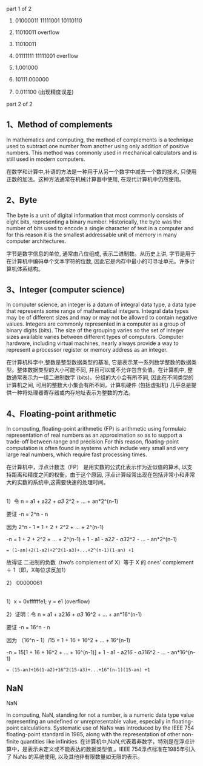 part 1 of 2
1) 01000011  11111001  10110110

2) 11010011 overflow

3) 11010011 

4) 01111111  11111001  overflow

5) 1.001000

6) 10111.000000

7) 0.011100 (出现精度误差)

part 2 of 2

## 1、Method of complements

In mathematics and computing, the method of complements is a technique used to subtract one number from another using only addition of positive numbers. This method was commonly used in mechanical calculators and is still used in modern computers. 

在数学和计算中,补语的方法是一种用于从另一个数字中减去一个数的技术, 只使用正数的加法。这种方法通常在机械计算器中使用, 在现代计算机中仍然使用。

## 2、Byte

The byte is a unit of digital information that most commonly consists of eight bits, representing a binary number. Historically, the byte was the number of bits used to encode a single character of text in a computer and for this reason it is the smallest addressable unit of memory in many computer architectures. 

字节是数字信息的单位, 通常由八位组成, 表示二进制数。从历史上讲, 字节是用于在计算机中编码单个文本字符的位数, 因此它是内存中最小的可寻址单元。许多计算机体系结构。

## 3、Integer (computer science)

In computer science, an integer is a datum of integral data type, a data type that represents some range of mathematical integers. Integral data types may be of different sizes and may or may not be allowed to contain negative values. Integers are commonly represented in a computer as a group of binary digits (bits). The size of the grouping varies so the set of integer sizes available varies between different types of computers. Computer hardware, including virtual machines, nearly always provide a way to represent a processor register or memory address as an integer. 

在计算机科学中,整数是整型数据类型的基准, 它是表示某一系列数学整数的数据类型。整体数据类型的大小可能不同, 并且可以或不允许包含负值。在计算机中, 整数通常表示为一组二进制数字 (bits)。分组的大小会有所不同, 因此在不同类型的计算机之间, 可用的整数大小集会有所不同。计算机硬件 (包括虚拟机) 几乎总是提供一种将处理器寄存器或内存地址表示为整数的方法。

## 4、Floating-point arithmetic

In computing, floating-point arithmetic (FP) is arithmetic using formulaic representation of real numbers as an approximation so as to support a trade-off between range and precision.For this reason, floating-point computation is often found in systems which include very small and very large real numbers, which require fast processing times. 

在计算机中，浮点计数法（FP） 是用实数的公式化表示作为近似值的算术, 以支持距离和精度之间的权衡。由于这个原因, 浮点计算经常出现在包括非常小和非常大的实数的系统中,这需要快速的处理时间。

## 

 1）令 n = a1 + a2*2 + a3* 2^2 + ... + an*2^(n-1)
 
 要证 -n = 2^n - n
 
 因为 2^n - 1 =  1 + 2 + 2^2 + ... + 2^(n-1)
 
 -n = 1 + 2 + 2^2 + ... + 2^(n-1) + 1 - a1 - a2*2 - a3*2^2 - ... - an*2^(n-1)
   
    = (1-an)+2(1-a2)+2^2(1-a3)+...+2^(n-1)(1-an) +1

故得证  二进制的负数（two‘s complement of X）等于 X 的 ones’ complement  ＋ 1（即，X每位求反加1） 

2） 00000061


## 
 1）x = 0xffffffe1; y = e1 (overflow)
 
 2）证明：令 n = a1 + a2*16 + a3* 16^2 + ... + an*16^(n-1)
 
 要证 -n = 16^n - n

 因为 （16^n - 1）/15 =  1 + 16 + 16^2 + ... + 16^(n-1)

 -n = 15[1 + 16 + 16^2 + ... + 16^(n-1)] + 1 - a1 - a2*16 - a3*16^2 - ... - an*16^(n-1)
 
    = (15-an)+16(1-a2)+16^2(15-a3)+...+16^(n-1)(15-an) +1

##  NaN

NaN

In computing, NaN, standing for not a number, is a numeric data type value representing an undefined or unrepresentable value, especially in floating-point calculations. Systematic use of NaNs was introduced by the IEEE 754 floating-point standard in 1985, along with the representation of other non-finite quantities like infinities. 
在计算机中,NaN,代表着非数字，特别是在‎‎浮点‎‎计算中，是‎‎表示未定义或不能表达的数据类型‎‎值,。‎‎IEEE 754‎‎浮点标准在1985年引入了 NaNs 的系统使用, 以及其他非有限数量如‎‎无限‎‎的表示。